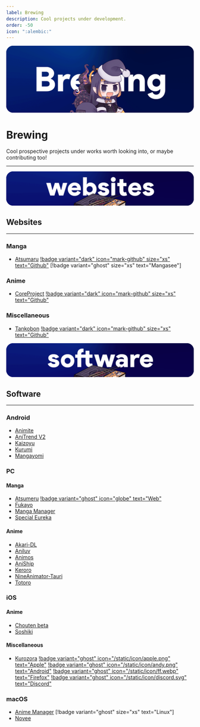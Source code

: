 ```yaml
---
label: Brewing
description: Cool projects under development.
order: -50
icon: ":alembic:"
---
```

![](/static/thumb/brew.png)
# Brewing
Cool prospective projects under works worth looking into, or maybe contributing too!
___

![](/static/banner/sites.png)
 ## Websites
 ___

### Manga
- [Atsumaru](https://atsu.moe/) [!badge variant="dark" icon="mark-github" size="xs" text="Github"](https://github.com/TheUndo/Atsumaru) [!badge variant="ghost" size="xs" text="Mangasee"]


### Anime
- [CoreProject](https://coreproject.moe/anime) [!badge variant="dark" icon="mark-github" size="xs" text="Github"](https://github.com/baseplate-admin/CoreProject)

### Miscellaneous
- [Tankobon](https://tankobon.net/) [!badge variant="dark" icon="mark-github" size="xs" text="Github"](https://github.com/crxssed7/tankobon)


![](/static/banner/software.png)
## Software
___

### Android
- [Animite](https://github.com/imashnake0/Animite)
- [AniTrend V2](https://github.com/AniTrend/anitrend-v2)
- [Kaizoyu](https://github.com/astarivi/Kaizoyu)
- [Kurumi](https://play.google.com/store/apps/details?id=com.subrotokumar.kurumi)
- [Mangayomi](https://github.com/kodjodevf/mangayomi)

### PC

#### Manga
- [Atsumeru](https://github.com/AtsumeruDev/Atsumeru) [!badge variant="ghost" icon="globe" text="Web"](https://atsumeru.xyz/)
- [Fukayo](https://github.com/JiPaix/Fukayo/)
- [Manga Manager](https://github.com/MangaManagerORG/Manga-Manager)
- [Special Eureka](https://github.com/tonymushah/special-eureka)

#### Anime
- [Akari-DL](https://github.com/keisanng/akari-dl/)
- [Aniluv](https://github.com/wovnep/aniluv)
- [Animos](https://github.com/Nectres/animos)
- [AniShip](https://github.com/progzone122/AniShip)
- [Keroro](https://github.com/hotsno/keroro)
- [NineAnimator-Tauri](https://github.com/Layendan/NineAnimator-Tauri)
- [Totoro](https://github.com/insomniachi/Totoro)


### iOS
#### Anime
- [Chouten beta](https://testflight.apple.com/join/Cg1rAPB8)
- [Soshiki](https://github.com/soshikimoe/soshiki-ios)

#### Miscellaneous
- [Kurozora](https://kurozora.app/welcome) [!badge variant="ghost" icon="/static/icon/apple.png" text="Apple"](https://github.com/Kurozora/kurozora-app) [!badge variant="ghost" icon="/static/icon/andy.png" text="Android"](https://github.com/Kurozora/kurozora-android) [!badge variant="ghost" icon="/static/icon/ff.webp" text="Firefox"](https://addons.mozilla.org/en-US/firefox/addon/anime-watch-parties/) [!badge variant="ghost" icon="/static/icon/discord.svg" text="Discord"](https://github.com/Kurozora/kurozora-discord-bot) 

### macOS
- [Anime Manager](https://github.com/anma-dev/Anime-Manager) [!badge variant="ghost" size="xs" text="Linux"]
- [Novee](https://github.com/ZhichGaming/Novee)

